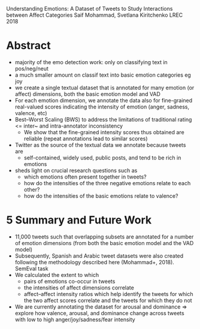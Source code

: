 Understanding Emotions: A Dataset of Tweets to Study
  Interactions between Affect Categories
Saif Mohammad, Svetlana Kiritchenko
LREC 2018

# Abstract

* majority of the emo detection work: only on classifying text in pos/neg/neut
* a much smaller amount on classif text into basic emotion categories eg joy
* we create a single textual dataset that is annotated for
  many emotion (or affect) dimensions, both the basic emotion model and VAD
* For each emotion dimension, we annotate the data
  also for fine-grained real-valued scores indicating the
  intensity of emotion (anger, sadness, valence, etc)
* Best–Worst Scaling (BWS) to address the limitations of traditional rating
  <= inter~ and intra-annotator inconsistency
  * We show that the fine-grained intensity scores thus obtained are reliable
    (repeat annotations lead to similar scores)
* Twitter as the source of the textual data we annotate because tweets are
  * self-contained, widely used, public posts, and tend to be rich in emotions
* sheds light on crucial research questions such as
  * which emotions often present together in tweets?
  * how do the intensities of the three negative emotions relate to each other?
  * how do the intensities of the basic emotions relate to valence?

# 5 Summary and Future Work

* 11,000 tweets such that overlapping subsets are annotated for a number of
  emotion dimensions (from both the basic emotion model and the VAD model)
* Subsequently, Spanish and Arabic tweet datasets were also created
  following the methodology described here (Mohammad+, 2018). SemEval task
* We calculated the extent to which
  * pairs of emotions co-occur in tweets
  * the intensities of affect dimensions correlate
  * affect–affect intensity ratios which help identify the tweets for which the
    two affect scores correlate and the tweets for which they do not
* We are currently annotating the dataset for arousal and dominance
  => explore how valence, arousal, and dominance change
  across tweets with low to high anger/joy/sadness/fear intensity
